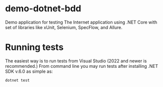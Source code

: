 # demo-dotnet-bdd

Demo application for testing The Internet application using .NET Core with set of libraries like xUnit, Selenium, SpecFlow, and Allure.

Running tests
===

The easiest way is to run tests from Visual Studio (2022 and newer is recommended.) From command line you may run tests after installing .NET SDK v.6.0 as simple as:

```
dotnet test
```
